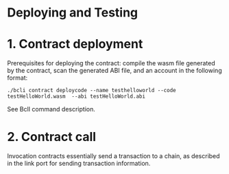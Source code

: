 # Deploying and Testing

# 1. Contract deployment

Prerequisites for deploying the contract: compile the wasm file generated by the contract, scan the generated ABI file, and an account in the following format:

```
./bcli contract deploycode --name testhelloworld --code testHelloWorld.wasm  --abi testHelloWorld.abi

```

See BclI command description.

# 2. Contract call

Invocation contracts essentially send a transaction to a chain, as described in the link port for sending transaction information.